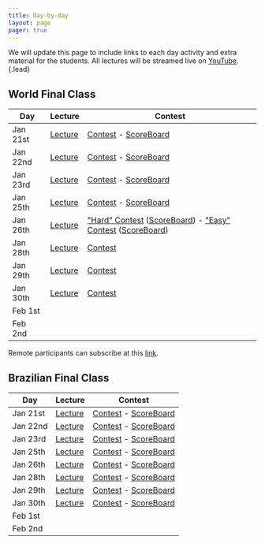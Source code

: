 ```yaml
---
title: Day-by-day
layout: page
pager: true
---
```


We will update this page to include links to each day activity and extra material for the students. All lectures will be streamed live on [YouTube](https://www.youtube.com/c/UnicampIC).
{.lead}

## World Final Class

Day      | Lecture | Contest
---------|---------|--------
Jan 21st | [Lecture](https://www.youtube.com/watch?v=b0aM90jxeOo) | [Contest](contests-w/20190121.pdf) - [ScoreBoard](http://neerc.ifmo.ru/trains/brazil/2019/20190121.html)
Jan 22nd | [Lecture](https://www.youtube.com/watch?v=nPAdIbSf10g) | [Contest](contests-w/20190122.pdf) - [ScoreBoard](http://neerc.ifmo.ru/trains/brazil/2019/20190122.html)
Jan 23rd | [Lecture](https://www.youtube.com/watch?v=QBE8HQCptGE) | [Contest](contests-w/20190123.pdf) - [ScoreBoard](http://neerc.ifmo.ru/trains/brazil/2019/20190123.html)
Jan 25th | [Lecture](https://www.youtube.com/watch?v=0T5-pyl-vK0) | [Contest](contests-w/20190125.pdf) - [ScoreBoard](http://neerc.ifmo.ru/trains/brazil/2019/20190125.html)
Jan 26th | [Lecture](https://www.youtube.com/watch?v=vNJ4mv9byRU) | ["Hard" Contest](contests-w/20190126-hard.pdf) ([ScoreBoard](http://neerc.ifmo.ru/trains/brazil/2019/20190126.html)) - ["Easy" Contest](contests-w/20190126-easy.pdf) ([ScoreBoard](http://neerc.ifmo.ru/trains/brazil/2019/20190126e.html))
Jan 28th | [Lecture](https://www.youtube.com/watch?v=jnNPN_LJhrw) | [Contest](contests-w/20190128.pdf)
Jan 29th | [Lecture](https://www.youtube.com/watch?v=ZtiRhvHltAo) | [Contest](contests-w/20190129.pdf)
Jan 30th | [Lecture](https://www.youtube.com/watch?v=0gYmZ4bU6sE) | [Contest](contests-w/20190130.pdf)
Feb 1st  | |
Feb 2nd  | |

Remote participants can subscribe at this [link](https://docs.google.com/forms/d/e/1FAIpQLSfL7jxcfCOFS3b1BxaE82qzcRHSIZtHOrwOJC-_gkRegfR_cg/viewform).

## Brazilian Final Class

Day      | Lecture | Contest
---------|---------|--------
Jan 21st | [Lecture](https://www.youtube.com/watch?v=bvUYEJoTEzs) | [Contest](contests-b/20190121.pdf) - [ScoreBoard](https://www.urionlinejudge.com.br/judge/en/tournaments/rank/1501)
Jan 22nd | [Lecture](https://www.youtube.com/watch?v=EkqHbpZRoSM) | [Contest](contests-b/20190122.pdf) - [ScoreBoard](https://vjudge.net/contest/280166#rank)
Jan 23rd | [Lecture](https://www.youtube.com/watch?v=KwDSS8_-FhA) | [Contest](contests-b/20190123.pdf) - [ScoreBoard](https://vjudge.net/contest/279942#rank)
Jan 25th | [Lecture](https://www.youtube.com/watch?v=QoQOUfImlN4) | [Contest](contests-b/20190125.pdf) - [ScoreBoard](https://vjudge.net/contest/280721#rank)
Jan 26th | [Lecture](https://www.youtube.com/watch?v=nGXFc-cL-uA) | [Contest](contests-b/20190126.pdf) - [ScoreBoard](https://vjudge.net/contest/280943#rank)
Jan 28th | [Lecture](https://www.youtube.com/watch?v=ARgMteH_K7A) | [Contest](contests-b/20190128.pdf) - [ScoreBoard](https://vjudge.net/contest/280563#rank)
Jan 29th | [Lecture](https://www.youtube.com/watch?v=5kk_5HcwqOg) | [Contest](contests-b/20190129.pdf) - [ScoreBoard](https://vjudge.net/contest/281335#rank)
Jan 30th | [Lecture](https://www.youtube.com/watch?v=oE190LF9VbE) | [Contest](contests-b/20190130.pdf) - [ScoreBoard](https://vjudge.net/contest/279947#rank)
Feb 1st  | |
Feb 2nd  | |
